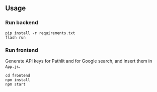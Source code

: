 ## Usage

### Run backend
```
pip install -r requirements.txt
flash run
```

### Run frontend
Generate API keys for Pathlit and for Google search, and insert them in `App.js`.
```
cd frontend
npm install
npm start
```
